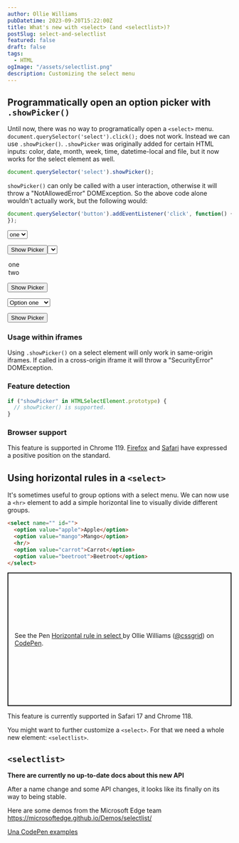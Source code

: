 ```yaml
---
author: Ollie Williams
pubDatetime: 2023-09-20T15:22:00Z
title: What's new with <select> (and <selectlist>)?
postSlug: select-and-selectlist
featured: false
draft: false
tags:
  - HTML
ogImage: "/assets/selectlist.png"
description: Customizing the select menu 
---
```


## Programmatically open an option picker with `.showPicker()`
Until now, there was no way to programatically open a `<select>` menu. `document.querySelector('select').click();` does not work. Instead we can use `.showPicker()`. `.showPicker` was originally added for certain HTML inputs: color, date, month, week, time, datetime-local and file, but it now works for the select element as well. 

```js
document.querySelector('select').showPicker();
```

`showPicker()` can only be called with a user interaction, otherwise it will throw a "NotAllowedError" DOMException. So the above code alone wouldn't actually work, but the following would:

```js
document.querySelector('button').addEventListener('click', function() { document.querySelector('select').showPicker();
});
```

<div>
    <template shadowrootmode="open">
  <select name="" id="">
  <option value="one">one</option>
  <option value="two">two</option>
</select>

<button>Show Picker</button><select name="" id="">
  <option value="one">one</option>
  <option value="two">two</option>
</select>

<button>Show Picker</button>
    </template>
</div>   

<select name="" id="">
  <option value="one">Option one</option>
  <option value="two">Option two</option>
  <option value="three">Option three</option>
</select>
  
<button>Show Picker</button>

### Usage within iframes
Using `.showPicker()` on a select element will only work in same-origin iframes. If called in a cross-origin iframe it will throw a "SecurityError" DOMException.

### Feature detection

```js
if ("showPicker" in HTMLSelectElement.prototype) {
  // showPicker() is supported.
}
```

### Browser support
This feature is supported in Chrome 119. [Firefox](https://github.com/mozilla/standards-positions/issues/886) and [Safari](https://github.com/WebKit/standards-positions/issues/258) have expressed a positive position on the standard. 

## Using horizontal rules in a `<select>`

It's sometimes useful to group options with a select menu. We can now use a `<hr>` element to add a simple horizontal line to visually divide different groups.

```html
<select name="" id="">
  <option value="apple">Apple</option>
  <option value="mango">Mango</option>
  <hr/>
  <option value="carrot">Carrot</option>
  <option value="beetroot">Beetroot</option>
</select>
```

<p class="codepen" data-height="300" data-default-tab="html,result" data-slug-hash="VwqrNQK" data-user="cssgrid" style="height: 300px; box-sizing: border-box; display: flex; align-items: center; justify-content: center; border: 2px solid; margin: 1em 0; padding: 1em;">
  <span>See the Pen <a href="https://codepen.io/cssgrid/pen/VwqrNQK">
  Horizontal rule in select </a> by Ollie Williams (<a href="https://codepen.io/cssgrid">@cssgrid</a>)
  on <a href="https://codepen.io">CodePen</a>.</span>
</p>
<script async src="https://cpwebassets.codepen.io/assets/embed/ei.js"></script>

This feature is currently supported in Safari 17 and Chrome 118.

You might want to further customize a `<select>`. For that we need a whole new element: `<selectlist>`.

## `<selectlist>`
**There are currently no up-to-date docs about this new API**

After a name change and some API changes, it looks like its finally on its way to being stable.

Here are some demos from the Microsoft Edge team https://microsoftedge.github.io/Demos/selectlist/

[Una CodePen examples](https://codepen.io/collection/QWeLGB/3b329b601dae2f8ebbbc2711f2564d55?grid_type=grid&cursor=eyJwYWdlIjoxfQ==)